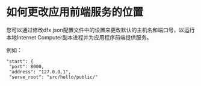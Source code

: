 # 如何更改应用前端服务的位置

您可以通过修改dfx.json配置文件中的设置来更改默认的主机名和端口号，以运行本地Internet Computer副本进程并为应用程序前端提供服务。

例如：

```text
"start": {
 "port": 8000,
 "address": "127.0.0.1",
 "serve_root": "src/hello/public/"
```

